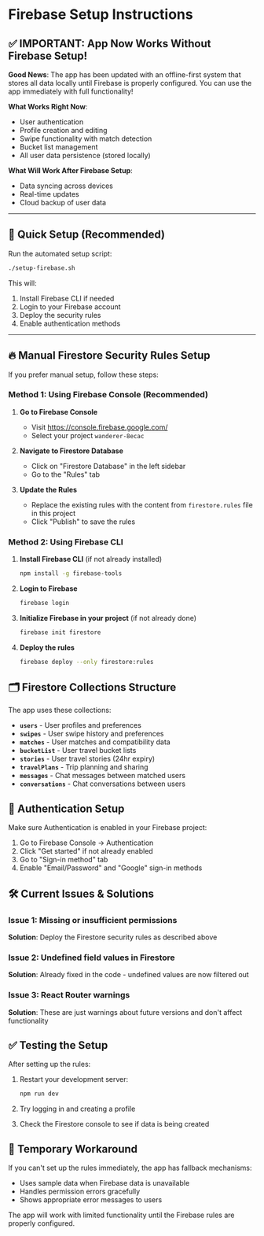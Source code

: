 # Firebase Setup Instructions

## ✅ IMPORTANT: App Now Works Without Firebase Setup!

**Good News**: The app has been updated with an offline-first system that stores all data locally until Firebase is properly configured. You can use the app immediately with full functionality!

**What Works Right Now**:
- User authentication 
- Profile creation and editing
- Swipe functionality with match detection
- Bucket list management
- All user data persistence (stored locally)

**What Will Work After Firebase Setup**:
- Data syncing across devices
- Real-time updates
- Cloud backup of user data

---

## 🚀 Quick Setup (Recommended)

Run the automated setup script:

```bash
./setup-firebase.sh
```

This will:
1. Install Firebase CLI if needed
2. Login to your Firebase account
3. Deploy the security rules
4. Enable authentication methods

---

## 🔥 Manual Firestore Security Rules Setup

If you prefer manual setup, follow these steps:

### Method 1: Using Firebase Console (Recommended)

1. **Go to Firebase Console**
   - Visit https://console.firebase.google.com/
   - Select your project `wanderer-8ecac`

2. **Navigate to Firestore Database**
   - Click on "Firestore Database" in the left sidebar
   - Go to the "Rules" tab

3. **Update the Rules**
   - Replace the existing rules with the content from `firestore.rules` file in this project
   - Click "Publish" to save the rules

### Method 2: Using Firebase CLI

1. **Install Firebase CLI** (if not already installed)
   ```bash
   npm install -g firebase-tools
   ```

2. **Login to Firebase**
   ```bash
   firebase login
   ```

3. **Initialize Firebase in your project** (if not already done)
   ```bash
   firebase init firestore
   ```

4. **Deploy the rules**
   ```bash
   firebase deploy --only firestore:rules
   ```

## 🗂️ Firestore Collections Structure

The app uses these collections:

- **`users`** - User profiles and preferences
- **`swipes`** - User swipe history and preferences  
- **`matches`** - User matches and compatibility data
- **`bucketList`** - User travel bucket lists
- **`stories`** - User travel stories (24hr expiry)
- **`travelPlans`** - Trip planning and sharing
- **`messages`** - Chat messages between matched users
- **`conversations`** - Chat conversations between users

## 🔧 Authentication Setup

Make sure Authentication is enabled in your Firebase project:

1. Go to Firebase Console → Authentication
2. Click "Get started" if not already enabled
3. Go to "Sign-in method" tab
4. Enable "Email/Password" and "Google" sign-in methods

## 🛠️ Current Issues & Solutions

### Issue 1: Missing or insufficient permissions
**Solution**: Deploy the Firestore security rules as described above

### Issue 2: Undefined field values in Firestore
**Solution**: Already fixed in the code - undefined values are now filtered out

### Issue 3: React Router warnings
**Solution**: These are just warnings about future versions and don't affect functionality

## ✅ Testing the Setup

After setting up the rules:

1. Restart your development server:
   ```bash
   npm run dev
   ```

2. Try logging in and creating a profile
3. Check the Firestore console to see if data is being created

## 🚨 Temporary Workaround

If you can't set up the rules immediately, the app has fallback mechanisms:
- Uses sample data when Firebase data is unavailable
- Handles permission errors gracefully
- Shows appropriate error messages to users

The app will work with limited functionality until the Firebase rules are properly configured.